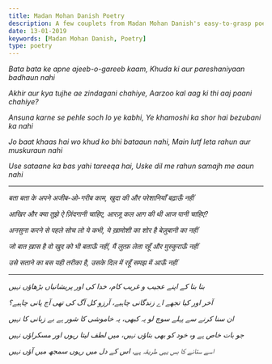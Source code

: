 ```yaml
---
title: Madan Mohan Danish Poetry
description: A few couplets from Madan Mohan Danish's easy-to-grasp poetry. Performed at the Jashn-e-Rekhta event in Delhi.
date: 13-01-2019
keywords: [Madan Mohan Danish, Poetry]
type: poetry
---
```



*Bata bata ke apne ajeeb-o-gareeb kaam,*
*Khuda ki aur pareshaniyaan badhaun nahi*

*Akhir aur kya tujhe ae zindagani chahiye,*
*Aarzoo kal aag ki thi aaj paani chahiye?*

*Ansuna karne se pehle soch lo ye kabhi,*
*Ye khamoshi ka shor hai bezubani ka nahi*

*Jo baat khaas hai wo khud ko bhi bataaun nahi,*
*Main lutf leta rahun aur muskuraun nahi*

*Use sataane ka bas yahi tareeqa hai,*
*Uske dil me rahun samajh me aaun nahi*

---

*बता बता के अपने अजीब-ओ-गरीब काम,*
*खुदा की और परेशानियाँ बढ़ाऊँ नहीं*

*आखिर और क्या तुझे ऐ ज़िंदगानी चाहिए,*
*आरज़ू कल आग की थी आज पानी चाहिए?*

*अनसुना करने से पहले सोच लो ये कभी,*
*ये ख़ामोशी का शोर है बेज़ुबानी का नहीं*

*जो बात ख़ास है वो खुद को भी बताऊँ नहीं,*
*मैं लुत्फ़ लेता रहूँ और मुस्कुराऊँ नहीं*

*उसे सताने का बस यही तरीका है,*
*उसके दिल में रहूँ समझ में आऊँ नहीं*

---

*بتا بتا کے اپنے عجیب و غریب کام،*
*خدا کی اور پریشانیاں بڑھاؤں نہیں*

*آخر اور کیا تجھے اے زندگانی چاہیے،*
*آرزو کل آگ کی تھی آج پانی چاہیے؟*

*ان سنا کرنے سے پہلے سوچ لو یہ کبھی،*
*یہ خاموشی کا شور ہے بے زبانی کا نہیں*

*جو بات خاص ہے وہ خود کو بھی بتاؤں نہیں،*
*میں لطف لیتا رہوں اور مسکراؤں نہیں*

*اسے ستانے کا بس یہی طریقہ ہے،*
*اس کے دل میں رہوں سمجھ میں آؤں نہیں*
